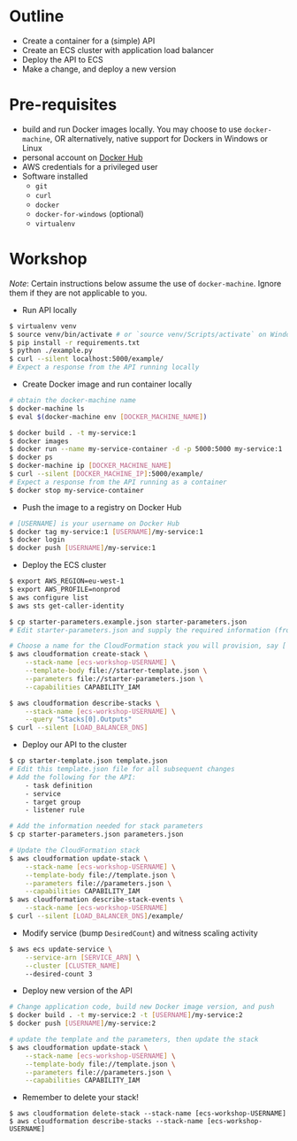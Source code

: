 Outline
===

- Create a container for a (simple) API
- Create an ECS cluster with application load balancer
- Deploy the API to ECS
- Make a change, and deploy a new version

Pre-requisites
===

- build and run Docker images locally. You may choose to use `docker-machine`, OR alternatively, native support for Dockers in Windows or Linux
- personal account on [Docker Hub](https://hub.docker.com/)
- AWS credentials for a privileged user 
- Software installed
    - `git`
    - `curl`
    - `docker`
    - `docker-for-windows` (optional)
    - `virtualenv`

Workshop
===

_Note_: Certain instructions below assume the use of `docker-machine`. Ignore them if they are not applicable to you.

- Run API locally

```bash
$ virtualenv venv
$ source venv/bin/activate # or `source venv/Scripts/activate` on Windows
$ pip install -r requirements.txt
$ python ./example.py
$ curl --silent localhost:5000/example/
# Expect a response from the API running locally

```

- Create Docker image and run container locally

```bash
# obtain the docker-machine name
$ docker-machine ls 
$ eval $(docker-machine env [DOCKER_MACHINE_NAME])

$ docker build . -t my-service:1
$ docker images
$ docker run --name my-service-container -d -p 5000:5000 my-service:1
$ docker ps
$ docker-machine ip [DOCKER_MACHINE_NAME]
$ curl --silent [DOCKER_MACHINE_IP]:5000/example/
# Expect a response from the API running as a container
$ docker stop my-service-container

```

- Push the image to a registry on Docker Hub

```bash
# [USERNAME] is your username on Docker Hub 
$ docker tag my-service:1 [USERNAME]/my-service:1
$ docker login
$ docker push [USERNAME]/my-service:1

```

- Deploy the ECS cluster

```bash
$ export AWS_REGION=eu-west-1
$ export AWS_PROFILE=nonprod
$ aws configure list
$ aws sts get-caller-identity

$ cp starter-parameters.example.json starter-parameters.json
# Edit starter-parameters.json and supply the required information (from the `dev` environment)

# Choose a name for the CloudFormation stack you will provision, say [`ecs-workshop-USERNAME`]
$ aws cloudformation create-stack \
    --stack-name [ecs-workshop-USERNAME] \
    --template-body file://starter-template.json \
    --parameters file://starter-parameters.json \
    --capabilities CAPABILITY_IAM

$ aws cloudformation describe-stacks \
    --stack-name [ecs-workshop-USERNAME] \
    --query "Stacks[0].Outputs"
$ curl --silent [LOAD_BALANCER_DNS]

```

- Deploy our API to the cluster

```bash
$ cp starter-template.json template.json 
# Edit this template.json file for all subsequent changes
# Add the following for the API:
    - task definition
    - service
    - target group
    - listener rule

# Add the information needed for stack parameters
$ cp starter-parameters.json parameters.json

# Update the CloudFormation stack    
$ aws cloudformation update-stack \
    --stack-name [ecs-workshop-USERNAME] \
    --template-body file://template.json \
    --parameters file://parameters.json \
    --capabilities CAPABILITY_IAM
$ aws cloudformation describe-stack-events \
    --stack-name [ecs-workshop-USERNAME]
$ curl --silent [LOAD_BALANCER_DNS]/example/

```

- Modify service (bump `DesiredCount`) and witness scaling activity

```bash
$ aws ecs update-service \
    --service-arn [SERVICE_ARN] \
    --cluster [CLUSTER_NAME]
    --desired-count 3

```

- Deploy new version of the API

```bash
# Change application code, build new Docker image version, and push
$ docker build . -t my-service:2 -t [USERNAME]/my-service:2
$ docker push [USERNAME]/my-service:2 

# update the template and the parameters, then update the stack
$ aws cloudformation update-stack \
    --stack-name [ecs-workshop-USERNAME] \
    --template-body file://template.json \
    --parameters file://parameters.json \
    --capabilities CAPABILITY_IAM  

```

- Remember to delete your stack!

```
$ aws cloudformation delete-stack --stack-name [ecs-workshop-USERNAME]
$ aws cloudformation describe-stacks --stack-name [ecs-workshop-USERNAME]

```
